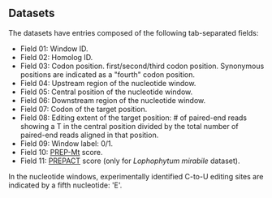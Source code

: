 ## Datasets

The datasets have entries composed of the following tab-separated
fields:

  * Field 01: Window ID.
  * Field 02: Homolog ID.
  * Field 03: Codon position. first/second/third codon
    position. Synonymous positions are indicated as a "fourth" codon
    position.
  * Field 04: Upstream region of the nucleotide window.
  * Field 05: Central position of the nucleotide window.
  * Field 06: Downstream region of the nucleotide window.
  * Field 07: Codon of the target position.
  * Field 08: Editing extent of the target position: # of paired-end
    reads showing a T in the central position divided by the total
    number of paired-end reads aligned in that position.
  * Field 09: Window label: 0/1.
  * Field 10: [PREP-Mt](http://prep.unl.edu/) score.
  * Field 11: [PREPACT](http://www.prepact.de/prepact-main.php) score
    (only for _Lophophytum mirabile_ dataset).

In the nucleotide windows, experimentally identified C-to-U editing
sites are indicated by a fifth nucleotide: 'E'.
